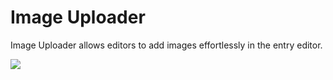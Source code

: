 # Image Uploader

Image Uploader allows editors to add images effortlessly in the entry editor.

![](https://cldup.com/eJ68bgRXqM.gif)
